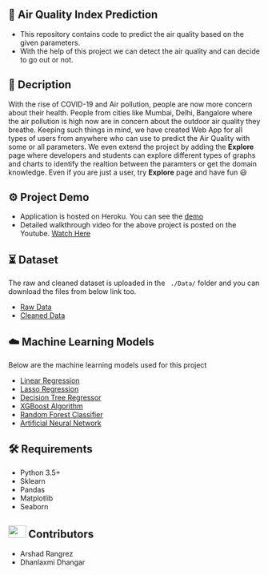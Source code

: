 ## :open_file_folder:  Air Quality Index Prediction
- This repository contains code to predict the air quality based on the given parameters.
- With the help of this project we can detect the air quality and can decide to go out or not.

## :memo: Decription
With the rise of COVID-19 and Air pollution, people are now more concern about their health. People from cities like Mumbai, Delhi, Bangalore where the air pollution is high now are in concern about the outdoor air quality they breathe. Keeping such things in mind, we have created Web App for all types of users from anywhere who can use to predict the Air Quality with some or all parameters. We even extend the project by adding the **Explore** page where developers and students can explore different types of graphs and charts to identify the realtion between the paramters or get the domain knowledge. Even if you are just a user, try **Explore** page and have fun :smiley: 

## :gear: Project Demo
- Application is hosted on Heroku. You can see the [demo](https://airqualityindexcheckerr.herokuapp.com/)
- Detailed walkthrough video for the above project is posted on the Youtube. [Watch Here](https://youtu.be/tqwzk_ST9RU)

## :hourglass_flowing_sand: Dataset
The raw and cleaned dataset is uploaded in the ``` ./Data/``` folder and you can download the files from below link too.
- [Raw Data](https://github.com/noor12401/Projects/blob/main/AQI/Data/city_hour.csv)
- [Cleaned Data](https://github.com/noor12401/Projects/blob/main/AQI/Data/final_data.csv)

## :cloud: Machine Learning Models
Below are the machine learning models used for this project
- [Linear Regression](https://github.com/noor12401/Projects/blob/main/AQI/models/2.%20Implementing%20Linear%20and%20Lasso%20Regression.ipynb)
- [Lasso Regression](https://github.com/noor12401/Projects/blob/main/AQI/models/2.%20Implementing%20Linear%20and%20Lasso%20Regression.ipynb)
- [Decision Tree Regressor](https://github.com/noor12401/Projects/blob/main/AQI/models/3.%20Implementing%20Decision%20Tree.ipynb)
- [XGBoost Algorithm](https://github.com/noor12401/Projects/blob/main/AQI/models/4.%20Implementing%20XGBoost%20for%20Regression.ipynb)
- [Random Forest Classifier](https://github.com/noor12401/Projects/blob/main/AQI/models/6.%20Implementing%20Random%20Forest%20Classifier%20(Part%202).ipynb)
- [Artificial Neural Network](https://github.com/noor12401/Projects/blob/main/AQI/models/7.%20Implementing%20ANN.ipynb)

## :hammer_and_wrench: Requirements
- Python 3.5+
- Sklearn
- Pandas
- Matplotlib
- Seaborn

## <img src="https://raw.githubusercontent.com/TheDudeThatCode/TheDudeThatCode/master/Assets/Developer.gif" width=35 height=25> Contributors
- Arshad Rangrez
- Dhanlaxmi Dhangar
